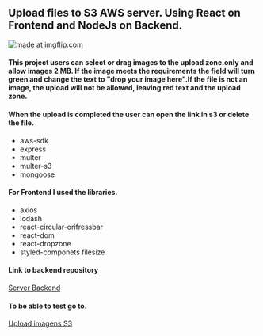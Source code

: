## Upload files to S3 AWS server. Using React on Frontend and NodeJs on Backend.



 <a href="https://imgflip.com/gif/3agka6"><img src="https://i.imgflip.com/3agka6.gif" title="made at imgflip.com"/></a>
 
 
#### This project users can select or drag images to the upload zone.only and allow images 2 MB. If the image meets the requirements the field will turn green and change the text to "drop your image here".If the file is not an image, the upload will not be allowed, leaving red text and the upload zone.

#### When the upload is completed the user can open the link in s3 or delete the file.

- aws-sdk
- express
- multer
- multer-s3
- mongoose

#### For Frontend I used the libraries.

- axios
- lodash
- react-circular-orifressbar
- react-dom
- react-dropzone
- styled-componets filesize

#### Link to backend repository
[Server Backend](https://github.com/lucascsll/Upload-Backend-AWS)

#### To be able to test go to.

[Upload imagens S3 ](https://upload-aws.herokuapp.com)

















